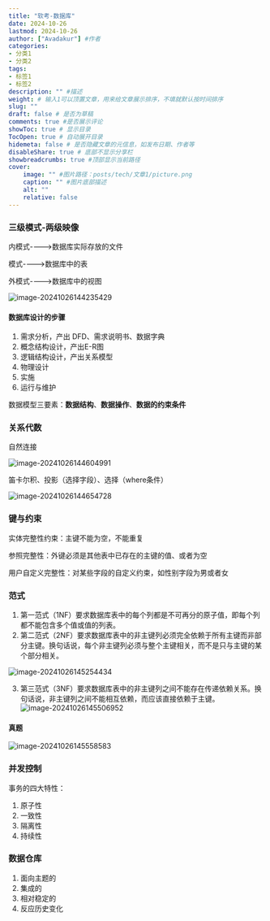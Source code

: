 ```yaml
---
title: "软考-数据库"
date: 2024-10-26
lastmod: 2024-10-26
author: ["Avadakur"] #作者
categories: 
- 分类1
- 分类2
tags: 
- 标签1
- 标签2
description: "" #描述
weight: # 输入1可以顶置文章，用来给文章展示排序，不填就默认按时间排序
slug: ""
draft: false # 是否为草稿
comments: true #是否展示评论
showToc: true # 显示目录
TocOpen: true # 自动展开目录
hidemeta: false # 是否隐藏文章的元信息，如发布日期、作者等
disableShare: true # 底部不显示分享栏
showbreadcrumbs: true #顶部显示当前路径
cover:
    image: "" #图片路径：posts/tech/文章1/picture.png
    caption: "" #图片底部描述
    alt: ""
    relative: false
---
```


### 三级模式-两级映像

内模式---->数据库实际存放的文件

模式---->数据库中的表

外模式---->数据库中的视图

![image-20241026144235429](https://cdn.jsdelivr.net/gh/AvadakurBalance/picture@master/image-20241026144235429.png)

#### 数据库设计的步骤

1. 需求分析，产出 DFD、需求说明书、数据字典
2. 概念结构设计，产出E-R图
3. 逻辑结构设计，产出关系模型
4. 物理设计
5. 实施
6. 运行与维护

数据模型三要素：**数据结构**、**数据操作**、**数据的约束条件**



### 关系代数

自然连接

![image-20241026144604991](https://cdn.jsdelivr.net/gh/AvadakurBalance/picture@master/image-20241026144604991.png)

笛卡尔积、投影（选择字段）、选择（where条件）

![image-20241026144654728](https://cdn.jsdelivr.net/gh/AvadakurBalance/picture@master/image-20241026144654728.png)



### 键与约束

实体完整性约束：主键不能为空，不能重复

参照完整性：外键必须是其他表中已存在的主键的值、或者为空

用户自定义完整性：对某些字段的自定义约束，如性别字段为男或者女



### 范式

1. 第一范式（1NF）要求数据库表中的每个列都是不可再分的原子值，即每个列都不能包含多个值或值的列表。
2. 第二范式（2NF）要求数据库表中的非主键列必须完全依赖于所有主键而非部分主键。换句话说，每个非主键列必须与整个主键相关，而不是只与主键的某个部分相关。

![image-20241026145254434](https://cdn.jsdelivr.net/gh/AvadakurBalance/picture@master/image-20241026145254434.png)

3. 第三范式（3NF）要求数据库表中的非主键列之间不能存在传递依赖关系。换句话说，非主键列之间不能相互依赖，而应该直接依赖于主键。![image-20241026145506952](https://cdn.jsdelivr.net/gh/AvadakurBalance/picture@master/image-20241026145506952.png)

#### 真题

![image-20241026145558583](https://cdn.jsdelivr.net/gh/AvadakurBalance/picture@master/image-20241026145558583.png)

### 并发控制

事务的四大特性：

1. 原子性
2. 一致性
3. 隔离性
4. 持续性



### 数据仓库

1. 面向主题的
2. 集成的
3. 相对稳定的
4. 反应历史变化